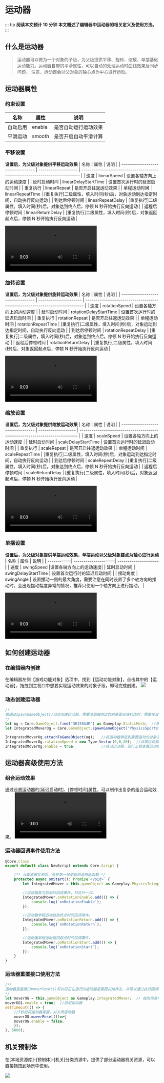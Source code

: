# 运动器

::: tip **阅读本文预计 10 分钟**
**本文概述了编辑器中运动器的相关定义及使用方法。**
:::


## 什么是运动器

> 运动器可以做为一个对象的子级，为父级提供平移、旋转、缩放、单摆基础运动能力。运动器自带的平滑属性，可以自动的处理运动时曲线效果及同步问题。
> 注意，运动器会以父对象的轴心点为中心进行运动。

## 运动器属性

### 约束设置

| 名称     | 属性   | 说明                 |
| -------- | ------ | -------------------- |
| 自动启用 | enable | 是否自动运行运动效果 |
| 平滑运动 | smooth | 是否开启自动平滑计算 |


### 平移设置
**设置后，为父级对象提供平移运动效果**
| 名称     | 属性   | 说明                 |
| ---------------------------------- | -------------------- | ----------------------------------------------------------------------------- |
| 速度                               | linearSpeed          | 设置各轴方向上的运动速度                                                      |
| 延时启动时间                       | linearDelayStartTime | 设置首次运行时的延迟启动时间                                                  |
| 重复执行                           | linearRepeat         | 是否开启往返运动效果                                                          |
| 单程运动时间                       | linearRepeatTime     | [重复执行]二级属性，填入时间(秒)后，对象运动到达指定时间，自动执行反向运动    |
| 到达后停顿时间                     | linearRepeatDelay    | [重复执行]二级属性，填入时间(秒)后，对象达到终点后，停顿 N 秒开始执行反向运动 |
| 返程后停顿时间                     | linearReturnDelay    | [重复执行]二级属性，填入时间(秒)后，对象返回起点后，停顿 N 秒开始执行反向运动 |

<video controls src="https://cdn.233xyx.com/athena/online/5cef83d287ae4cfb8789d101ef3b406b.mp4"></video>

### 旋转设置
**设置后，为父级对象提供旋转运动效果**
| 名称     | 属性   | 说明                 |
| ---------------------------------- | ---------------------- | ----------------------------------------------------------------------------- |
| 速度                               | rotationSpeed          | 设置各轴方向上的运动速度                                                      |
| 延时启动时间                       | rotationDelayStartTime | 设置首次运行时的延迟启动时间                                                  |
| 重复执行                           | rotationRepeat         | 是否开启往返运动效果                                                          |
| 单程运动时间                       | rotationRepeatTime     | [重复执行]二级属性，填入时间(秒)后，对象运动到达指定时间，自动执行反向运动    |
| 到达后停顿时间                     | rotationRepeatDelay    | [重复执行]二级属性，填入时间(秒)后，对象达到终点后，停顿 N 秒开始执行反向运动 |
| 返程后停顿时间                     | rotationReturnDelay    | [重复执行]二级属性，填入时间(秒)后，对象返回起点后，停顿 N 秒开始执行反向运动 |

<video controls src="https://cdn.233xyx.com/athena/online/b29e8921f2244fa1b346a5aec46c2a32.mp4"></video>

### 缩放设置
**设置后，为父级对象提供缩放运动效果**
| 名称     | 属性   | 说明                 |
| ---------------------------------- | ------------------- | ----------------------------------------------------------------------------- |
| 速度                               | scaleSpeed          | 设置各轴方向上的运动速度                                                      |
| 延时启动时间                       | scaleDelayStartTime | 设置首次运行时的延迟启动时间                                                  |
| 重复执行                           | scaleRepeat         | 是否开启往返运动效果                                                          |
| 单程运动时间                       | scaleRepeatTime     | [重复执行]二级属性，填入时间(秒)后，对象运动到达指定时间，自动执行反向运动    |
| 到达后停顿时间                     | scaleRepeatDelay    | [重复执行]二级属性，填入时间(秒)后，对象达到终点后，停顿 N 秒开始执行反向运动 |
| 返程后停顿时间                     | scaleReturnDelay    | [重复执行]二级属性，填入时间(秒)后，对象返回起点后，停顿 N 秒开始执行反向运动 |

<video controls src="https://cdn.233xyx.com/athena/online/eafa9da98cff4542b6f18ab27014a2ca.mp4"></video>

### 单摆设置
**设置后，为父级对象提供单摆运动效果，单摆运动以父级对象锚点为轴心进行运动**
| 名称        | 属性                 |        说明                 | 
| ------------| ---------------------| --------------------- |
| 速度        | swingSpeed           |设置各轴方向上的运动速度|
| 延时启动时间 | swingDelayStartTime  | 设置首次运行时的延迟启动时间                                                                                               |
| 摆动角度     | swingAngle           | 设置摆动一侧的最大角度，需要注意在同时设置了多个轴方向的摆动时，会出现摆动幅度异常的情况，推荐只使用一个轴方向上进行摆动。 |

<video controls src="https://cdn.233xyx.com/athena/online/310492b3b66e409bbcc87808bb924f1d.mp4"></video>

## 如何创建运动器
### 在编辑器内创建
在编辑器左侧【游戏功能对象】选项中，找到【运动功能对象】，点击其中的【运动器】，拖拽到主视口中想要实现运动效果的对象子级，即可完成创建。
![](https://wstatic-a1.233leyuan.com/productdocs/static/boxcnIfVMD8DhAuFXv26FiRaqhb.png)

### 动态创建运动器
```ts
/*
端通过spawnGameObject()动态创建运动器，需要注意被绑定的对象是双端状态时，需要在双端创建运动器；被绑定的对象是客端户时，需要在对应的客户端进行创建。
*/
let og = Core.GameObject.find("3B158A4E") as Gameplay.StaticMesh;  //获取场景中需要运动的静态模型，需要确认该模型属性中已设置为非静态状态；
let IntegratedMoverOg = Core.GameObject.spawnGameObject("PhysicsSports") as Gameplay.IntegratedMover;  //动态创建一个运动器功能对象

IntegratedMoverOg.attachToGameObject(og);   //将运动器绑定到需要运动的对象子级。
IntegratedMoverOg.rotationSpeed = new Type.Vector(0,0,20);  //设置运动器的旋转运动效果，同样可以设置其他运动方式，详情可查看运动器API文档。
IntegratedMoverOg.enable = true;            //启动运动器，运行工程查看运动效果。
```

## 运动器高级使用方法

### 组合运动效果

通过设置运动器的[延迟启动时]、[停顿时间]属性，可以制作出复杂的组合运动效果。
<video controls src="https://cdn.233xyx.com/athena/online/b91753572ec24831a04df3cde4ffb018.mp4"></video>


### 运动器回调事件使用方法

```ts
@Core.Class
export default class NewScript extends Core.Script {

    /** 当脚本被实例后，会在第一帧更新前调用此函数 */
    protected async onStart(): Promise`<void>` {
        let IntegratedMover = this.gameObject as Gameplay.PhysicsIntegratedMover;

        //运动器首次启动时回调事件，只执行一次。
        IntegratedMover.onRotationEnable.add(() => {
            console.log(`onRotationEnable`);
        });

        //运动器单程运动达到终点时的回调事件。
        IntegratedMover.onRotationReturn.add(() => {
            console.log(`onRotationReturn`);
        });

        //运动器单程运动返回起点时的回调事件。
        IntegratedMover.onRotationStart.add(() => {
            console.log(`onRotationStart`);
        });
    }
}
```

### 运动器重置接口使用方法

```ts
/**
运动器重置接口moverReset()可以将正在运行的运动器重置回初始状态，并可以通过执行回调重新设置运动器参数
*/
let moverOG = this.gameObject as Gameplay.IntegratedMover;  // 指向场景中的运动器
moverOG1.enable = true;  //启用运动器
setTimeout(() => {
    //5秒后将运动器重置，并关闭运动器
    moverOG.moverReset(()=>{
    moverOG.enable = false;
    });
}, 5000);
```

## 机关预制体

在[本地资源库]-[预制体]-[机关]分类资源中，提供了部分运动器机关资源，可以直接拖拽到场景中使用。

![](https://wstatic-a1.233leyuan.com/productdocs/static/boxcn0ehbljCTDTyZ9xtueRiFzb.png)
